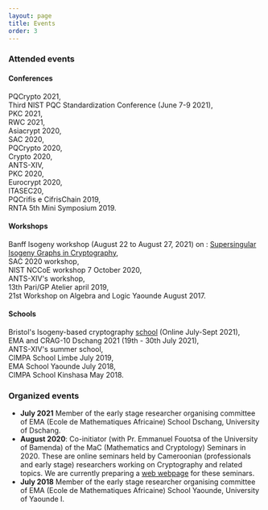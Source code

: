 ```yaml
---
layout: page
title: Events
order: 3
---
```



### Attended events

#### Conferences

PQCrypto 2021,\
Third NIST PQC Standardization Conference (June 7-9 2021),\
PKC 2021,\
RWC 2021, \
Asiacrypt 2020, \
SAC 2020,\
PQCrypto 2020, \
Crypto 2020,\
ANTS-XIV, \
PKC 2020, \
Eurocrypt 2020,\
ITASEC20, \
PQCrifis e CifrisChain 2019, \
RNTA 5th Mini Symposium 2019.

#### Workshops

Banff Isogeny workshop (August 22 to August 27, 2021) on : [Supersingular Isogeny Graphs in Cryptography](https://www.birs.ca/events/2021/5-day-workshops/21w5229),\
SAC 2020 workshop,\
NIST NCCoE workshop 7  October 2020,\
ANTS-XIV's workshop,\
13th Pari/GP Atelier april 2019, \
21st Workshop on Algebra and Logic Yaounde  August  2017.

#### Schools

Bristol's Isogeny-based cryptography [school](https://isogenyschool2020.co.uk) (Online July-Sept 2021),\
EMA and CRAG-10 Dschang 2021 (19th - 30th July 2021), \
ANTS-XIV's summer school,\
CIMPA School Limbe July 2019, \
EMA School  Yaounde July 2018, \
CIMPA School  Kinshasa May 2018.

### Organized events

- **July 2021** Member of the early stage researcher organising committee of EMA  (Ecole de Mathematiques Africaine) School Dschang, University of Dschang.
- **August 2020**: Co-initiator (with Pr. Emmanuel Fouotsa of the University of Bamenda) of the MaC (Mathematics and Cryptology) Seminars in 2020.
These are online seminars held by Cameroonian (professionals and early stage)  researchers  working on Cryptography and related topics. 
We are currently preparing a [web webpage](https://sites.google.com/view/macseminars/about) for these seminars.
- **July 2018**  Member of the early stage researcher organising committee of EMA  (Ecole de Mathematiques Africaine) School Yaounde, University of Yaounde I.

